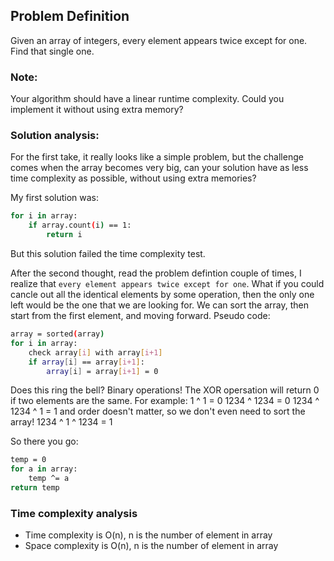 ## Problem Definition
Given an array of integers, every element appears twice except for one. Find that single one.

### Note:
Your algorithm should have a linear runtime complexity. Could you implement it without using extra memory?

### Solution analysis:
For the first take, it really looks like a simple problem, but the challenge comes when the array becomes very big, can your solution have as less time complexity as possible, without using extra memories?

My first solution was:
```bash
for i in array:
    if array.count(i) == 1:
        return i
```
But this solution failed the time complexity test.

After the second thought, read the problem defintion couple of times, I realize that `every element appears twice except for one`. What if you could cancle out all the identical elements by some operation, then the only one left would be the one that we are looking for. We can sort the array, then start from the first element, and moving forward. Pseudo code:
```bash
array = sorted(array)
for i in array:
    check array[i] with array[i+1]
    if array[i] == array[i+1]:
        array[i] = array[i+1] = 0
```
Does this ring the bell? Binary operations! The XOR opersation will return 0 if two elements are the same.
For example:
1 ^ 1 = 0
1234 ^ 1234 = 0
1234 ^ 1234 ^ 1 = 1
and order doesn't matter, so we don't even need to sort the array!
1234 ^ 1 ^ 1234 = 1

So there you go:
```bash
temp = 0
for a in array:
    temp ^= a
return temp
```

### Time complexity analysis
* Time complexity is O(n), n is the number of element in array
* Space complexity is O(n), n is the number of element in array
